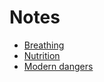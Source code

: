 # Notes

- [Breathing](breathing.md)
- [Nutrition](nutrition.md)
- [Modern dangers](modern-dangers.md)
